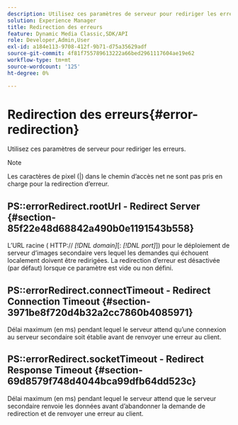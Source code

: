 ```yaml
---
description: Utilisez ces paramètres de serveur pour rediriger les erreurs.
solution: Experience Manager
title: Redirection des erreurs
feature: Dynamic Media Classic,SDK/API
role: Developer,Admin,User
exl-id: a184e113-9708-412f-9b71-d75a35629adf
source-git-commit: 4f81f755789613222a66bed2961117604ae19e62
workflow-type: tm+mt
source-wordcount: '125'
ht-degree: 0%

---
```


# Redirection des erreurs{#error-redirection}

Utilisez ces paramètres de serveur pour rediriger les erreurs.

>[!NOTE]
>
>Les caractères de pixel (|) dans le chemin d’accès net ne sont pas pris en charge pour la redirection d’erreur.

## PS::errorRedirect.rootUrl - Redirect Server {#section-85f22e48d68842a490b0e1191543b558}

L’URL racine ( HTTP:// *[!DNL domain]*[: *[!DNL port]*]) pour le déploiement de serveur d’images secondaire vers lequel les demandes qui échouent localement doivent être redirigées. La redirection d’erreur est désactivée (par défaut) lorsque ce paramètre est vide ou non défini.

## PS::errorRedirect.connectTimeout - Redirect Connection Timeout {#section-3971be8f720d4b32a2cc7860b4085971}

Délai maximum (en ms) pendant lequel le serveur attend qu’une connexion au serveur secondaire soit établie avant de renvoyer une erreur au client.

## PS::errorRedirect.socketTimeout - Redirect Response Timeout {#section-69d8579f748d4044bca99dfb64dd523c}

Délai maximum (en ms) pendant lequel le serveur attend que le serveur secondaire renvoie les données avant d’abandonner la demande de redirection et de renvoyer une erreur au client.
